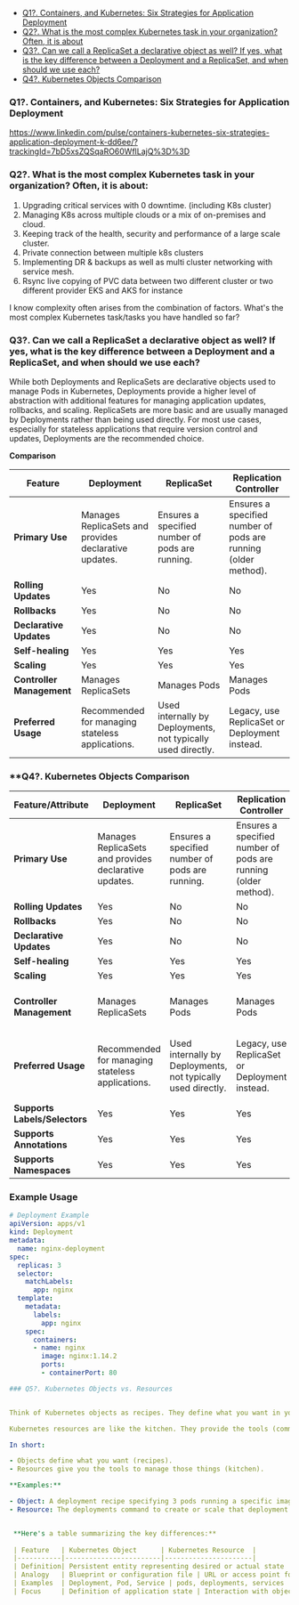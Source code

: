 - [Q1?. Containers, and Kubernetes: Six Strategies for Application Deployment](https://github.com/saifulislam88/kubernetes/blob/main/kb8s-interview-questions.md#q1-containers-and-kubernetes-six-strategies-for-application-deployment)
- [Q2?. What is the most complex Kubernetes task in your organization? Often, it is about](https://github.com/saifulislam88/kubernetes/blob/main/kb8s-interview-questions.md#q2-what-is-the-most-complex-kubernetes-task-in-your-organization-often-it-is-about)
- [Q3?. Can we call a ReplicaSet a declarative object as well? If yes, what is the key difference between a Deployment and a ReplicaSet, and when should we use each?](https://github.com/saifulislam88/kubernetes/blob/main/kb8s-interview-questions.md#q3-can-we-call-a-replicaset-a-declarative-object-as-well-if-yes-what-is-the-key-difference-between-a-deployment-and-a-replicaset-and-when-should-we-use-each)
- [Q4?. Kubernetes Objects Comparison](https://github.com/saifulislam88/kubernetes/blob/main/kb8s-interview-questions.md#q4-kubernetes-objects-comparison)








### **Q1?. Containers, and Kubernetes: Six Strategies for Application Deployment**

https://www.linkedin.com/pulse/containers-kubernetes-six-strategies-application-deployment-k-dd6ee/?trackingId=7bD5xsZQSqaRO60WflLajQ%3D%3D

### **Q2?. What is the most complex Kubernetes task in your organization? Often, it is about:**

1. Upgrading critical services with 0 downtime. (including K8s cluster)
2. Managing K8s across multiple clouds or a mix of on-premises and cloud.
3. Keeping track of the health, security and performance of a large scale cluster.
4. Private connection between multiple k8s clusters
5. Implementing DR & backups as well as multi cluster networking with service mesh. 
6. Rsync live copying of PVC data between two different cluster or two different provider EKS and AKS for instance

 I know complexity often arises from the combination of factors. What's the most complex Kubernetes task/tasks you have handled so far?

### **Q3?. Can we call a ReplicaSet a declarative object as well? If yes, what is the key difference between a Deployment and a ReplicaSet, and when should we use each?**

While both Deployments and ReplicaSets are declarative objects used to manage Pods in Kubernetes, Deployments provide a higher level of abstraction with additional features for managing application updates, rollbacks, and scaling. ReplicaSets are more basic and are usually managed by Deployments rather than being used directly. For most use cases, especially for stateless applications that require version control and updates, Deployments are the recommended choice.


**Comparison**

| Feature                | Deployment                                       | ReplicaSet                                       | Replication Controller                                   |
|------------------------|--------------------------------------------------|--------------------------------------------------|---------------------------------------------------------|
| **Primary Use**        | Manages ReplicaSets and provides declarative updates. | Ensures a specified number of pods are running.    | Ensures a specified number of pods are running (older method). |
| **Rolling Updates**    | Yes                                              | No                                               | No                                                      |
| **Rollbacks**          | Yes                                              | No                                               | No                                                      |
| **Declarative Updates**| Yes                                              | No                                               | No                                                      |
| **Self-healing**       | Yes                                              | Yes                                              | Yes                                                     |
| **Scaling**            | Yes                                              | Yes                                              | Yes                                                     |
| **Controller Management** | Manages ReplicaSets                              | Manages Pods                                      | Manages Pods                                             |
| **Preferred Usage**    | Recommended for managing stateless applications. | Used internally by Deployments, not typically used directly. | Legacy, use ReplicaSet or Deployment instead.            |



###  **Q4?. Kubernetes Objects Comparison

| Feature/Attribute          | Deployment                                     | ReplicaSet                                     | Replication Controller                            | Pod                                          | Service                                        | ConfigMap                                      | Secret                                         | PersistentVolume (PV)                          | PersistentVolumeClaim (PVC)                    | Ingress                                       |
|----------------------------|------------------------------------------------|------------------------------------------------|--------------------------------------------------|----------------------------------------------|------------------------------------------------|------------------------------------------------|------------------------------------------------|------------------------------------------------|------------------------------------------------|-----------------------------------------------|
| **Primary Use**            | Manages ReplicaSets and provides declarative updates. | Ensures a specified number of pods are running. | Ensures a specified number of pods are running (older method). | The smallest, most basic deployable object. | Exposes a set of Pods as a network service.     | Stores non-confidential configuration data.   | Stores confidential data (e.g., passwords).   | Abstracts storage for use by Kubernetes.      | Requests storage resources from PVs.          | Manages external access to services.           |
| **Rolling Updates**        | Yes                                            | No                                             | No                                               | No                                           | No                                             | No                                             | No                                             | No                                             | No                                             | No                                            |
| **Rollbacks**              | Yes                                            | No                                             | No                                               | No                                           | No                                             | No                                             | No                                             | No                                             | No                                             | No                                            |
| **Declarative Updates**    | Yes                                            | No                                             | No                                               | No                                           | No                                             | Yes                                            | Yes                                            | Yes                                            | Yes                                            | Yes                                           |
| **Self-healing**           | Yes                                            | Yes                                            | Yes                                              | Yes                                          | No                                             | No                                             | No                                             | No                                             | No                                             | No                                            |
| **Scaling**                | Yes                                            | Yes                                            | Yes                                              | No                                           | No                                             | No                                             | No                                             | No                                             | No                                             | No                                            |
| **Controller Management**  | Manages ReplicaSets                            | Manages Pods                                   | Manages Pods                                     | Runs containers.                            | Routes traffic to Pods.                       | Provides configuration to Pods.               | Provides secrets to Pods.                     | Provides storage resources.                   | Claims storage resources from PVs.            | Routes external traffic to services.          |
| **Preferred Usage**        | Recommended for managing stateless applications. | Used internally by Deployments, not typically used directly. | Legacy, use ReplicaSet or Deployment instead.    | Running single instances of applications.   | Abstracting access to Pods across nodes.      | Managing application configuration.           | Managing sensitive information.               | Provisioning and managing storage.            | Requesting and using storage in Pods.         | Managing HTTP and HTTPS traffic to services.  |
| **Supports Labels/Selectors** | Yes                                         | Yes                                            | Yes                                              | Yes                                          | Yes                                            | Yes                                            | Yes                                            | Yes                                            | Yes                                            | Yes                                           |
| **Supports Annotations**   | Yes                                            | Yes                                            | Yes                                              | Yes                                          | Yes                                            | Yes                                            | Yes                                            | Yes                                            | Yes                                            | Yes                                           |
| **Supports Namespaces**    | Yes                                            | Yes                                            | Yes                                              | Yes                                          | Yes                                            | Yes                                            | Yes                                            | Yes                                            | Yes                                            | Yes                                           |

### Example Usage
```yaml
# Deployment Example
apiVersion: apps/v1
kind: Deployment
metadata:
  name: nginx-deployment
spec:
  replicas: 3
  selector:
    matchLabels:
      app: nginx
  template:
    metadata:
      labels:
        app: nginx
    spec:
      containers:
      - name: nginx
        image: nginx:1.14.2
        ports:
        - containerPort: 80

### Q5?. Kubernetes Objects vs. Resources


Think of Kubernetes objects as recipes. They define what you want in your cluster, like how many pods to run (number of ingredients) and what image they should use (type of dish).

Kubernetes resources are like the kitchen. They provide the tools (commands) to interact with those recipes (objects). You can use these tools to create new recipes (deployments), check existing ones (pods), or adjust them (scaling replicas).

In short:

- Objects define what you want (recipes).
- Resources give you the tools to manage those things (kitchen).

**Examples:**

- Object: A deployment recipe specifying 3 pods running a specific image.
- Resource: The deployments command to create or scale that deployment.


 **Here's a table summarizing the key differences:**
 
 | Feature   | Kubernetes Object      | Kubernetes Resource  |
 |-----------|------------------------|----------------------|
 | Definition| Persistent entity representing desired or actual state | API endpoint for interacting with objects |
 | Analogy   | Blueprint or configuration file | URL or access point for managing objects |
 | Examples  | Deployment, Pod, Service | pods, deployments, services |
 | Focus     | Definition of application state | Interaction with objects |




